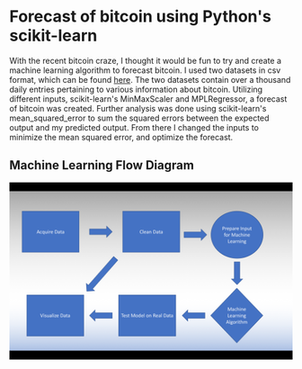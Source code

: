 # Forecast of bitcoin using Python's scikit-learn
With the recent bitcoin craze, I thought it would be fun to try and create a machine learning algorithm to forecast bitcoin. I used two datasets in csv format, which can be found [here](https://www.kaggle.com/sudalairajkumar/cryptocurrencypricehistory/data). The two datasets contain over a thousand daily entries pertaining to various information about bitcoin. Utilizing different inputs, scikit-learn's MinMaxScaler and MPLRegressor, a forecast of bitcoin was created. Further analysis was done using scikit-learn's mean_squared_error to sum the squared errors between the expected output and my predicted output. From there I changed the inputs to minimize the mean squared error, and optimize the forecast. 

## Machine Learning Flow Diagram
![alt-text](Diagram.png)
